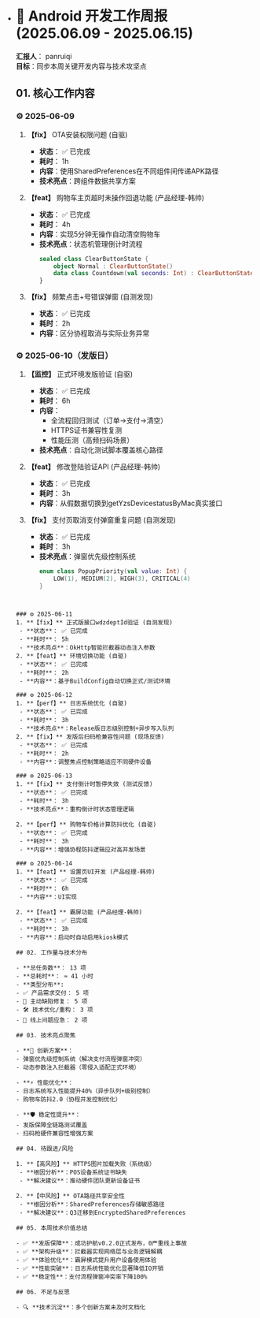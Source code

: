 - # 📅 Android 开发工作周报 (2025.06.09 - 2025.06.15)

  **汇报人**： panruiqi  
  **目标**：同步本周关键开发内容与技术攻坚点

  ## 01. 核心工作内容

  ### ⚙ 2025-06-09
  1. **【fix】** OTA安装权限问题 (自驱)
     - **状态**： ✅ 已完成  
     - **耗时**： 1h  
     - **内容**：使用SharedPreferences在不同组件间传递APK路径  
     - **技术亮点**：跨组件数据共享方案  
     
  2. **【feat】** 购物车主页超时未操作回退功能 (产品经理-韩帅)
     - **状态**： ✅ 已完成  
     - **耗时**： 4h  
     - **内容**：实现5分钟无操作自动清空购物车  
     - **技术亮点**：状态机管理倒计时流程  
       ```kotlin
       sealed class ClearButtonState {
           object Normal : ClearButtonState()
           data class Countdown(val seconds: Int) : ClearButtonState()
       }
       ```

  3. **【fix】** 频繁点击+号错误弹窗 (自测发现)
     - **状态**： ✅ 已完成  
     - **耗时**： 2h  
     - **内容**：区分协程取消与实际业务异常  

  ### ⚙ 2025-06-10（发版日）

  1. **【监控】** 正式环境发版验证 (自驱)
     - **状态**： ✅ 已完成  
     - **耗时**： 6h  
     - **内容**：
       - 全流程回归测试（订单→支付→清空）
       - HTTPS证书兼容性复测
       - 性能压测（高频扫码场景）
     - **技术亮点**：自动化测试脚本覆盖核心路径  
  2. **【feat】** 修改登陆验证API (产品经理-韩帅)
     - **状态**： ✅ 已完成  
     - **耗时**： 3h  
     - **内容**：从假数据切换到getYzsDevicestatusByMac真实接口  

  2. **【fix】** 支付页取消支付弹窗重复问题 (自测发现)
     
     - **状态**： ✅ 已完成  
     - **耗时**： 3h  
     - **技术亮点**：弹窗优先级控制系统  
       ```kotlin
       enum class PopupPriority(val value: Int) {
           LOW(1), MEDIUM(2), HIGH(3), CRITICAL(4)
       }
    ```
     

  ### ⚙ 2025-06-11
  1. **【fix】** 正式版接口wdzdeptId验证 (自测发现)
     - **状态**： ✅ 已完成  
     - **耗时**： 5h  
     - **技术亮点**：OkHttp智能拦截器动态注入参数  
  2. **【feat】** 环境切换功能 (自驱)
     - **状态**： ✅ 已完成  
     - **耗时**： 2h  
     - **内容**：基于BuildConfig自动切换正式/测试环境  

  ### ⚙ 2025-06-12
  1. **【perf】** 日志系统优化 (自驱)
     - **状态**： ✅ 已完成  
     - **耗时**： 3h  
     - **技术亮点**：Release版日志级别控制+异步写入队列  
  2. **【fix】** 发版后扫码枪兼容性问题 (现场反馈)
     - **状态**： ✅ 已完成  
     - **耗时**： 2h  
     - **内容**：调整焦点控制策略适应不同硬件设备  

  ### ⚙ 2025-06-13
  1. **【fix】** 支付倒计时暂停失效 (测试反馈)
     - **状态**： ✅ 已完成  
     - **耗时**： 3h  
     - **技术亮点**：重构倒计时状态管理逻辑  

  2. **【perf】** 购物车价格计算防抖优化 (自驱)
     - **状态**： ✅ 已完成  
     - **耗时**： 3h  
     - **内容**：增强协程防抖逻辑应对高并发场景  

  ### ⚙ 2025-06-14
  1. **【feat】** 设置页UI开发 (产品经理-韩帅)
     - **状态**： ✅ 已完成  
     - **耗时**： 6h  
     - **内容**：UI实现

  2. **【feat】** 霸屏功能 (产品经理-韩帅)
     - **状态**： ✅ 已完成  
     - **耗时**： 3h  
     - **内容**：启动时自动启用kiosk模式  

  ## 02. 工作量与技术分布

  - **总任务数**： 13 项  
  - **总耗时**： ≈ 41 小时  
  - **类型分布**:
    - ✅ 产品需求交付： 5 项  
    - 🔧 主动缺陷修复： 5 项  
    - 🛠 技术优化/重构： 3 项  
    - 🚨 线上问题应急： 2 项  

  ## 03. 技术亮点聚焦

  - **🧠 创新方案**：  
    - 弹窗优先级控制系统（解决支付流程弹窗冲突）
    - 动态参数注入拦截器（零侵入适配正式环境）

  - **⚡ 性能优化**：  
    - 日志系统写入性能提升40%（异步队列+级别控制）
    - 购物车防抖2.0（协程并发控制优化）

  - **🛡 稳定性提升**：  
    - 发版保障全链路测试覆盖
    - 扫码枪硬件兼容性增强方案

  ## 04. 待跟进/风险

  1. **【高风险】** HTTPS图片加载失败（系统级）
     - **根因分析**：POS设备系统证书缺失
     - **解决建议**：推动硬件团队更新设备证书
     
  2. **【中风险】** OTA路径共享安全性
     - **根因分析**：SharedPreferences存储敏感路径
     - **解决建议**：Q3迁移到EncryptedSharedPreferences

  ## 05. 本周技术价值总结

  - ✅ **发版保障**：成功护航v0.2.0正式发布，0严重线上事故
  - ✅ **架构升级**：拦截器实现网络层与业务逻辑解耦
  - ✅ **体验优化**：霸屏模式提升用户设备使用体验
  - ✅ **性能突破**：日志系统性能优化显著降低IO开销
  - ✅ **稳定性**：支付流程弹窗冲突率下降100%

  ## 06. 不足与反思

  - 🔍 **技术沉淀**：多个创新方案未及时文档化

    
